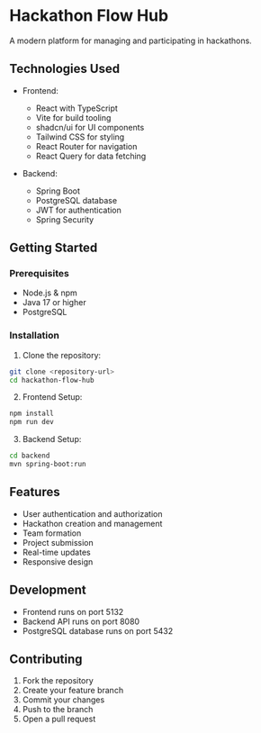 # Hackathon Flow Hub

A modern platform for managing and participating in hackathons.

## Technologies Used

- Frontend:
  - React with TypeScript
  - Vite for build tooling
  - shadcn/ui for UI components
  - Tailwind CSS for styling
  - React Router for navigation
  - React Query for data fetching

- Backend:
  - Spring Boot
  - PostgreSQL database
  - JWT for authentication
  - Spring Security

## Getting Started

### Prerequisites

- Node.js & npm
- Java 17 or higher
- PostgreSQL

### Installation

1. Clone the repository:
```sh
git clone <repository-url>
cd hackathon-flow-hub
```

2. Frontend Setup:
```sh
npm install
npm run dev
```

3. Backend Setup:
```sh
cd backend
mvn spring-boot:run
```

## Features

- User authentication and authorization
- Hackathon creation and management
- Team formation
- Project submission
- Real-time updates
- Responsive design

## Development

- Frontend runs on port 5132
- Backend API runs on port 8080
- PostgreSQL database runs on port 5432

## Contributing

1. Fork the repository
2. Create your feature branch
3. Commit your changes
4. Push to the branch
5. Open a pull request

